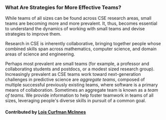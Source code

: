 ### What Are Strategies for More Effective Teams?

<!--deck start--->
While teams of all sizes can be found across CSE research areas, small teams are becoming more and more prevalent. It, thus, becomes essential to understand the dynamics of working with small teams and devise strategies to improve them.
<!--deck end--->

<!--body start--->

Research in CSE is inherently collaborative, bringing together people whose combined skills span across mathematics, computer science, and domain areas of science and engineering.  

Perhaps most prevalent are small teams (for example, a professor and collaborating students and postdocs, or a modest sized research group).  Increasingly prevalent as CSE teams work toward next-generation challenges in predictive science are _aggregate teams_, composed of multiple successful previously existing teams, where software is a primary means of collaboration. Sometimes an aggregate team is known as a _team of teams_.   We provide information to help foster teamwork in teams of all sizes, leveraging people's diverse skills in pursuit of a common goal.
<!--body end--->


#### Contributed by [Lois Curfman McInnes](https://github.com/curfman)

<!---
Publish: yes
Pinned: yes
Categories: collaboration
Topics: strategies for more effective teams
Tags:
Level: 0
Prerequisites: none
Aggregate: none
--->

